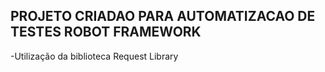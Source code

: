## PROJETO CRIADAO PARA AUTOMATIZACAO DE TESTES ROBOT FRAMEWORK
-Utilização da biblioteca Request Library
